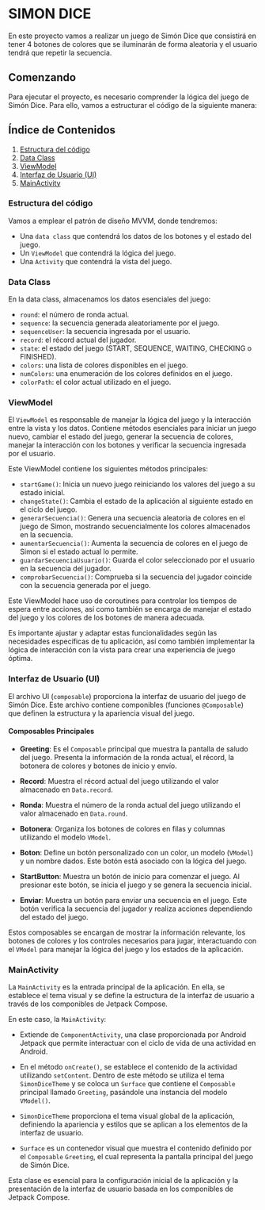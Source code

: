 # SIMON DICE
En este proyecto vamos a realizar un juego de Simón Dice que consistirá en tener 4 botones de colores que se iluminarán de forma aleatoria y el usuario tendrá que repetir la secuencia.

## Comenzando
Para ejecutar el proyecto, es necesario comprender la lógica del juego de Simón Dice. Para ello, vamos a estructurar el código de la siguiente manera:
## Índice de Contenidos

1. [Estructura del código](#estructura-del-código)
2. [Data Class](#data-class)
3. [ViewModel](#viewmodel)
4. [Interfaz de Usuario (UI)](#interfaz-de-usuario-ui)
5. [MainActivity](#mainactivity)

### Estructura del código
Vamos a emplear el patrón de diseño MVVM, donde tendremos:
- Una `data class` que contendrá los datos de los botones y el estado del juego.
- Un `ViewModel` que contendrá la lógica del juego.
- Una `Activity` que contendrá la vista del juego.

### Data Class
En la data class, almacenamos los datos esenciales del juego:
- `round`: el número de ronda actual.
- `sequence`: la secuencia generada aleatoriamente por el juego.
- `sequenceUser`: la secuencia ingresada por el usuario.
- `record`: el récord actual del jugador.
- `state`: el estado del juego (START, SEQUENCE, WAITING, CHECKING o FINISHED).
- `colors`: una lista de colores disponibles en el juego.
- `numColors`: una enumeración de los colores definidos en el juego.
- `colorPath`: el color actual utilizado en el juego.

### ViewModel

El `ViewModel` es responsable de manejar la lógica del juego y la interacción entre la vista y los datos. Contiene métodos esenciales para iniciar un juego nuevo, cambiar el estado del juego, generar la secuencia de colores, manejar la interacción con los botones y verificar la secuencia ingresada por el usuario.

Este ViewModel contiene los siguientes métodos principales:

- `startGame()`: Inicia un nuevo juego reiniciando los valores del juego a su estado inicial.
- `changeState()`: Cambia el estado de la aplicación al siguiente estado en el ciclo del juego.
- `generarSecuencia()`: Genera una secuencia aleatoria de colores en el juego de Simon, mostrando secuencialmente los colores almacenados en la secuencia.
- `aumentarSecuencia()`: Aumenta la secuencia de colores en el juego de Simon si el estado actual lo permite.
- `guardarSecuenciaUsuario()`: Guarda el color seleccionado por el usuario en la secuencia del jugador.
- `comprobarSecuencia()`: Comprueba si la secuencia del jugador coincide con la secuencia generada por el juego.

Este ViewModel hace uso de coroutines para controlar los tiempos de espera entre acciones, así como también se encarga de manejar el estado del juego y los colores de los botones de manera adecuada.

Es importante ajustar y adaptar estas funcionalidades según las necesidades específicas de tu aplicación, así como también implementar la lógica de interacción con la vista para crear una experiencia de juego óptima.

### Interfaz de Usuario (UI)

El archivo UI (`composable`) proporciona la interfaz de usuario del juego de Simón Dice. Este archivo contiene componibles (funciones `@Composable`) que definen la estructura y la apariencia visual del juego.

#### Composables Principales

- **Greeting**: Es el `Composable` principal que muestra la pantalla de saludo del juego. Presenta la información de la ronda actual, el récord, la botonera de colores y botones de inicio y envío.

- **Record**: Muestra el récord actual del juego utilizando el valor almacenado en `Data.record`.

- **Ronda**: Muestra el número de la ronda actual del juego utilizando el valor almacenado en `Data.round`.

- **Botonera**: Organiza los botones de colores en filas y columnas utilizando el modelo `VModel`.

- **Boton**: Define un botón personalizado con un color, un modelo (`VModel`) y un nombre dados. Este botón está asociado con la lógica del juego.

- **StartButton**: Muestra un botón de inicio para comenzar el juego. Al presionar este botón, se inicia el juego y se genera la secuencia inicial.

- **Enviar**: Muestra un botón para enviar una secuencia en el juego. Este botón verifica la secuencia del jugador y realiza acciones dependiendo del estado del juego.

Estos composables se encargan de mostrar la información relevante, los botones de colores y los controles necesarios para jugar, interactuando con el `VModel` para manejar la lógica del juego y los estados de la aplicación.

### MainActivity

La `MainActivity` es la entrada principal de la aplicación. En ella, se establece el tema visual y se define la estructura de la interfaz de usuario a través de los componibles de Jetpack Compose.

En este caso, la `MainActivity`:

- Extiende de `ComponentActivity`, una clase proporcionada por Android Jetpack que permite interactuar con el ciclo de vida de una actividad en Android.

- En el método `onCreate()`, se establece el contenido de la actividad utilizando `setContent`. Dentro de este método se utiliza el tema `SimonDiceTheme` y se coloca un `Surface` que contiene el `Composable` principal llamado `Greeting`, pasándole una instancia del modelo `VModel()`.

- `SimonDiceTheme` proporciona el tema visual global de la aplicación, definiendo la apariencia y estilos que se aplican a los elementos de la interfaz de usuario.

- `Surface` es un contenedor visual que muestra el contenido definido por el `Composable` `Greeting`, el cual representa la pantalla principal del juego de Simón Dice.

Esta clase es esencial para la configuración inicial de la aplicación y la presentación de la interfaz de usuario basada en los componibles de Jetpack Compose.


